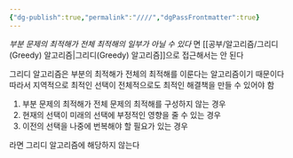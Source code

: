 ```yaml
---
{"dg-publish":true,"permalink":"////","dgPassFrontmatter":true}
---
```



*부분 문제의 최적해가 전체 최적해의 일부가 아닐 수 있다* 면
[[공부/알고리즘/그리디(Greedy) 알고리즘\|그리디(Greedy) 알고리즘]]으로 접근해서는 안 된다

그리디 알고리즘은 부분의 최적해가 전체의 최적해를 이룬다는 알고리즘이기 때문이다
따라서 지역적으로 최적인 선택이 전체적으로도 최적인 해결책을 만들 수 있어야 함

1. 부분 문제의 최적해가 전체 문제의 최적해를 구성하지 않는 경우
2. 현재의 선택이 미래의 선택에 부정적인 영향을 줄 수 있는 경우
3. 이전의 선택을 나중에 번복해야 할 필요가 있는 경우

라면 그리디 알고리즘에 해당하지 않는다